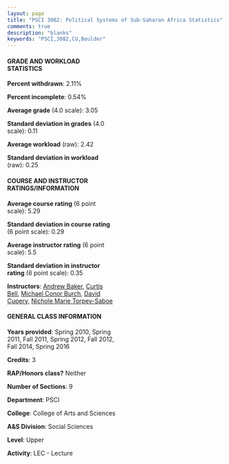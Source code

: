 ```yaml
---
layout: page
title: "PSCI 3082: Political Systems of Sub-Saharan Africa Statistics"
comments: true
description: "blanks"
keywords: "PSCI,3082,CU,Boulder"
---
```

<head>
<script src="https://ajax.googleapis.com/ajax/libs/jquery/2.1.3/jquery.min.js"></script>
<script src="https://dl.dropboxusercontent.com/s/pc42nxpaw1ea4o9/highcharts.js?dl=0"></script>
<!-- <script src="../assets/js/highcharts.js"></script> -->
<style type="text/css">@font-face {
	font-family: "Bebas Neue";
	src: url(https://www.filehosting.org/file/details/544349/BebasNeue Regular.otf) format("opentype");
	}
	h1.Bebas { 
		font-family: "Bebas Neue", Verdana, Tahoma;
	}
</style>
</head>
<body>
	<div id="container" style="float: right; width: 45%; height: 88%; margin-left: 2.5%; margin-right: 2.5%;"></div>
	<script language="JavaScript">
		$(document).ready(function() {
		var chart = {type: 'column'};
		var title = {text: 'Grade Distribution'};
		var xAxis = {categories: ['A','B','C','D','F'],crosshair: true};
		var yAxis = {min: 0,title: {text: 'Percentage'}};
		var tooltip = {headerFormat: '<center><b><span style="font-size:20px">{point.key}</span></b></center>',
		               pointFormat: '<td style="padding:0"><b>{point.y:.1f}%</b></td>',
		               footerFormat: '</table>',shared: true,useHTML: true};
		var plotOptions = {column: {pointPadding: 0.0,borderWidth: 0}};  
		var credits = {enabled: false};var series= [{name: 'Percent',data: [36.87,41.35,16.35,3.86,1.56,]}];
		var json = {};
		json.chart = chart;
		json.title = title;
		json.tooltip = tooltip;
		json.xAxis = xAxis;
		json.yAxis = yAxis;  
		json.series = series;
		json.plotOptions = plotOptions;  
		json.credits = credits;
		$('#container').highcharts(json);
	});
	</script>
</body>
			   
#### GRADE AND WORKLOAD STATISTICS

**Percent withdrawn**: 2.11%

**Percent incomplete**: 0.54%

**Average grade** (4.0 scale): 3.05

**Standard deviation in grades** (4.0 scale): 0.11

**Average workload** (raw): 2.42

**Standard deviation in workload** (raw): 0.25

#### COURSE AND INSTRUCTOR RATINGS/INFORMATION

**Average course rating** (6 point scale): 5.29

**Standard deviation in course rating** (6 point scale): 0.29

**Average instructor rating** (6 point scale): 5.5

**Standard deviation in instructor rating** (6 point scale): 0.35

**Instructors**: <a href='../../instructors/Andrew_Baker'>Andrew Baker</a>, <a href='../../instructors/Curtis_Bell'>Curtis Bell</a>, <a href='../../instructors/Michael_Conor_Burch'>Michael Conor Burch</a>, <a href='../../instructors/David_Cupery'>David Cupery</a>, <a href='../../instructors/Nichole_Marie_Torpey-Saboe'>Nichole Marie Torpey-Saboe</a>

#### GENERAL CLASS INFORMATION

**Years provided**: Spring 2010, Spring 2011, Fall 2011, Spring 2012, Fall 2012, Fall 2014, Spring 2016

**Credits**: 3

**RAP/Honors class?** Neither

**Number of Sections**: 9

**Department**: PSCI

**College**: College of Arts and Sciences

**A&S Division**: Social Sciences

**Level**: Upper

**Activity**: LEC - Lecture
